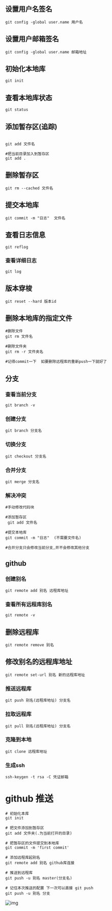 ## 设置用户名签名

```shell
git config -global user.name 用户名
```



## 设置用户邮箱签名

```shell
git config -global user.name 邮箱地址
```





## 初始化本地库

```shell
git init
```





## 查看本地库状态

```shell
git status
```





## 添加暂存区(追踪)


```shell

git add 文件名

#把当前目录加入到暂存区
git add .  
```



## 删除暂存区

```shell
git rm --cached 文件名
```

## 提交本地库

```shell
git commit -m "日志"  文件名
```



## 查看日志信息
```shell
git reflog
```

### 查看详细日志
```shell
git log
```



## 版本穿梭
```shell
git reset --hard 版本id
```



## 删除本地库的指定文件

```shell
#删除文件
git rm 文件名

#删除文件夹
git rm -r 文件夹名

#记得commit一下  如要删除远程库的重新push一下就好了
```



## 分支

### 查看当前分支 
```shell
git branch -v
```



### 创建分支
```shell
git branch 分支名
```



### 切换分支
```shell
git checkout 分支名
```



### 合并分支
```shell
git merge 分支名
```





### 解决冲突

```shell
#手动修改代码块

#添加暂存区 
 git add 文件名

#提交本地库 
git commit -m "日志"  (不需要文件名)

#合并分支只会修改当前分支,并不会修改其他分支
```







## github

### 创建别名
```shell
git remote add 别名 远程库地址
```

### 查看所有远程库别名
```shell
git remote -v
```

## 删除远程库

```shell
git remote remove 别名
```



## 修改别名的远程库地址

```shell
git remote set-url 别名 新的远程库地址
```



### 推送远程库
```shell
git push 别名(远程库地址) 分支名
```



### 拉取远程库
```shell
git pull 别名(远程库地址) 分支名
```



### 克隆到本地
```shell
git clone 远程库地址
```




### 生成ssh
```shell
ssh-keygen -t rsa -C 凭证邮箱
```

 

# github 推送

```shell
# 初始化本库
git init

# 把文件添加到暂存区
git add 文件夹(.为当前打开的目录)

# 把暂存区的文件提交到本地库
git commit -m 'first commit'

# 添加远程库起别名
git remote add 别名 github库连接

# 推送到远程库
git push -u 别名 master(分支名)

# 记住本次推送的配置 下一次可以直接 git push
git push -u 别名 分支
```



![img](https://gitee.com/Iekrwh/md-images/raw/master/images/src=http%253A%252F%252Fimg-blog.csdnimg.cn%252F20200310022116103.png%253Fx-oss-process%253Dimage%252Fwatermark%252Ctype_ZmFuZ3poZW5naGVpdGk%252Cshadow_10%252Ctext_aHR0cHM6Ly9ibG9nLmNzZG4ubmV0L2hsaHNvX3N6aA%253D%253D%252Csize_16%252Ccolor_FFFFFF%252Ct_70&refer=http%253A%252F%252Fimg-blog.csdnimg.cn&app=2002&size=f9999,10000&q=a80&n=0&g=0n&fmt=auto)



